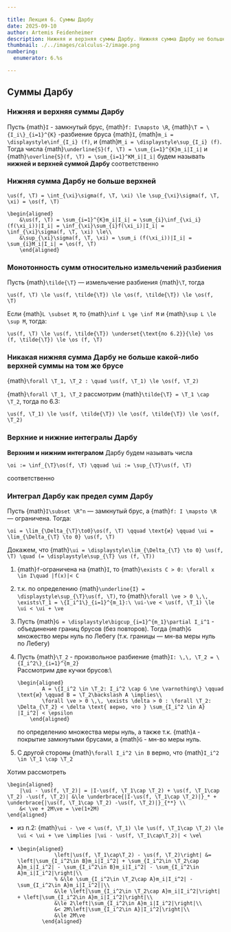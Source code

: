 ```yaml
---

title: Лекция 6. Суммы Дарбу
date: 2025-09-10
author: Artemis Feidenheimer
description: Нижняя и верзняя суммы Дарбу. Нижняя сумма Дарбу не больше верхней. Монотонность сумм относительно измельчений разбиения. Никакая нижняя сумма Дарбу не больше какой-либо верхней суммы на том же брусе. Верхние и нижние интегралы Дарбу. Интеграл Дарбу как предел сумм Дарбу.
thumbnail: ./../images/calculus-2/image.png
numbering:
  enumerator: 6.%s

---
```


## Суммы Дарбу

### Нижняя и верхняя суммы Дарбу

Пусть {math}`I` - замкнутый брус, {math}`f: I\mapsto \R`, {math}`\T = \{I_i\}_{i=1}^{K}` -разбиение бруса {math}`I`, {math}`m_i = \displaystyle\inf_{I_i} (f)`, и {math}`M_i = \displaystyle\sup_{I_i} (f)`. Тогда числа {math}`\underline{S}(f, \T) = \sum_{i=1}^{K}m_i|I_i|` и {math}`\overline{S}(f, \T) = \sum_{i=1}^KM_i|I_i|` будем называть **нижней и верхней суммой Дарбу** соответственно

### Нижняя сумма Дарбу не больше верхней

```{math}
\us(f, \T) = \int_{\xi}\sigma(f, \T, \xi) \le \sup_{\xi}\sigma(f, \T, \xi) = \os(f, \T)
```

```{math}
\begin{aligned}
    &\us(f, \T) = \sum_{i=1}^{K}m_i|I_i| = \sum_{i}\inf_{\xi_i}(f(\xi_i))|I_i| = \inf_{\xi}\sum_{i}f(\xi_i)|I_i| = \inf_{\xi}\sigma(f, \T, \xi) \le\\
    &\sup_{\xi}\sigma(f, \T, \xi) = \sum_i (f(\xi_i))|I_i| = \sum_{i}M_i|I_i| = \os(f, \T)
    \end{aligned}
```

### Монотонность сумм относительно измельчений разбиения

Пусть {math}`\tilde{\T}` — измельчение разбиения {math}`\T`, тогда

```{math}
\us(f, \T) \le \us(f, \tilde{\T}) \le \os(f, \tilde{\T}) \le \os(f, \T)
```

Если {math}`L \subset M`, то {math}`\inf L \ge \inf M` и {math}`\sup L \le \sup M`, тогда:

```{math}
\us(f, \T) \le \us(f, \tilde{\T}) \underset{\text{по 6.2}}{\le} \os (f, \tilde{\T}) \le \os (f, \T)
```

### Никакая нижняя сумма Дарбу не больше какой-либо верхней суммы на том же брусе

{math}`\forall \T_1, \T_2 : \quad \us(f, \T_1) \le \os(f, \T_2)`

{math}`\forall \T_1, \T_2` рассмотрим {math}`\tilde{\T} = \T_1 \cap \T_2`, тогда по 6.3:

```{math}
\us(f, \T_1) \le \us(f, \tilde{\T}) \le \os(f, \tilde{\T}) \le \os(f, \T_2)
```

### Верхние и нижние интегралы Дарбу

**Верхним и нижним интегралом** Дарбу будем называть числа

```{math}
\oi := \inf_{\T}\os(f, \T) \qquad \ui := \sup_{\T}\us(f, \T)
```

соответственно

### Интеграл Дарбу как предел сумм Дарбу

Пусть {math}`I\subset \R^n` — замкнутый брус, а {math}`f: I \mapsto \R` — ограничена. Тогда:

```{math}
\oi = \lim_{\Delta_{\T}\to0}\os(f, \T) \qquad \text{и} \qquad \ui = \lim_{\Delta_{\T} \to 0} \us(f, \T)
```

Докажем, что {math}`\ui = \displaystyle\lim_{\Delta_{\T} \to 0} \us(f, \T) \quad (= \displaystyle\sup_{\T} \us (f, \T))`

1.  {math}`f`-ограничена на {math}`I`, то {math}`\exists C > 0: \forall x \in I\quad |f(x)|< C`

2.  т.к. по определению {math}`\underline{I} = \displaystyle\sup_{\T}\us(f, \T)`, то {math}`\forall \ve > 0 \,\, \exists\T_1 = \{I_i^1\}_{i=1}^{m_1}:\ \ui-\ve < \us(f, \T_1) \le \ui < \ui + \ve`

3.  Пусть {math}`G = \displaystyle\bigcup_{i=1}^{m_1}\partial I_i^1` - объединение границ брусов (без повторов). Тогда {math}`G` множество меры нуль по Лебегу (т.к. границы — мн-ва меры нуль по Лебегу)

4.  Пусть {math}`\T_2` - произвольное разбиение {math}`I: \,\, \T_2 = \{I_i^2\}_{i=1}^{m_2}` \
    &#x20;Рассмотрим две кучки брусов:\


    ```{math}
    \begin{aligned}
            A = \{I_i^2 \in \T_2: I_i^2 \cap G \ne \varnothing\} \qquad \text{и} \qquad B = \T_2\backslash A \implies\\
            \forall \ve > 0 \,\, \exists \delta > 0 : \forall \T_2: \Delta_{\T_2} < \delta \text{ верно, что } \sum_{I_i^2 \in A} |I_i^2| < \epsilon
        \end{aligned}
    ```

    по определению множества меры нуль, а также т.к. {math}`A` - покрытие замкнутыми брусами, а {math}`G` - мн-во меры нуль.

5.  С другой стороны {math}`\forall I_i^2 \in B` верно, что {math}`I_i^2 \in \T_1 \cap \T_2`

Хотим рассмотреть

```{math}
\begin{aligned}
    |\ui - \us(f, \T_2)| = |I-\us(f, \T_1\cap \T_2) + \us(f, \T_1\cap \T_2) -\us(f, \T_2)| &\le \underbrace{|I-\us(f, \T_1\cap \T_2)|}_* + \underbrace{|\us(f, \T_1\cap \T_2) -\us(f, \T_2)|}_{**} \\
    &< \ve + 2M\ve = \ve(1+2M)
\end{aligned}
```

*   из п.2: {math}`\ui - \ve < \us(f, \T_1) \le \us(f, \T_1\cap \T_2) \le \ui < \ui + \ve \implies |\ui - \us(f, \T_1\cap\T_2)| < \ve`\


*   ```{math}
    \begin{aligned}
                \left|\us(f, \T_1\cap\T_2) - \us(f, \T_2)\right| &= \left|\sum_{I_i^2\in B}m_i|I_i^2| + \sum_{I_i^2\in \T_2\cap A}m_i|I_i^2| - \sum_{I_i^2\in B}m_i|I_i^2| - \sum_{I_i^2\in A}m_i|I_i^2|\right|\\
                % &\le \sum_{I_i^2\in \T_2\cap A}m_i|I_i^2| - \sum_{I_i^2\in A}m_i|I_i^2||\\
                &\le \left|\sum_{I_i^2\in \T_2\cap A}m_i|I_i^2|\right| + \left|\sum_{I_i^2\in A}m_i|I_i^2|\right|\\
                &\le 2\left|\sum_{I_i^2\in A}m_i|I_i^2|\right|\\
                &< 2M\left|\sum_{I_i^2\in A}|I_i^2|\right|\\
                &\le 2M\ve
            \end{aligned}
    ```